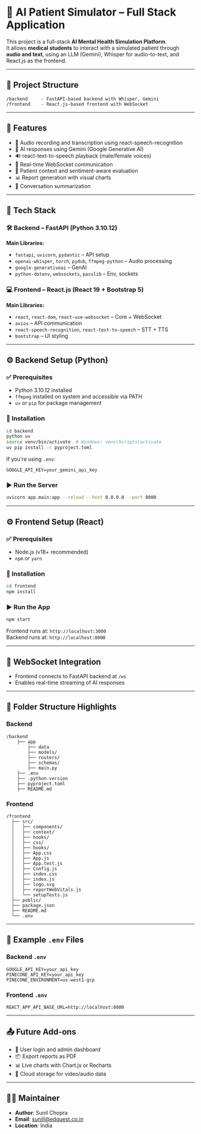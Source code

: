 # 🧠 AI Patient Simulator – Full Stack Application

This project is a full-stack **AI Mental Health Simulation Platform**.  
It allows **medical students** to interact with a simulated patient through **audio and text**, using an LLM (Gemini), Whisper for audio-to-text, and React.js as the frontend.

---

## 📁 Project Structure

```
/backend     - FastAPI-based backend with Whisper, Gemini
/frontend    - React.js-based frontend with WebSocket
```

---

## 🚀 Features

- 🎤 Audio recording and transcription using react-speech-recognition
- 🧠 AI responses using Gemini (Google Generative AI)
- 🔊 react-text-to-speech playback (male/female voices)
- 🔁 Real-time WebSocket communication
- 📄 Patient context and sentiment-aware evaluation
- 📊 Report generation with visual charts
- 📄 Conversation summarization

---

## 🧪 Tech Stack

### 🛠 Backend – FastAPI (Python 3.10.12)

**Main Libraries:**

- `fastapi`, `uvicorn`, `pydantic` – API setup
- `openai-whisper`, `torch`, `pydub`, `ffmpeg-python` – Audio processing
- `google-generativeai` – GenAI 
- `python-dotenv`, `websockets`, `passlib` – Env, sockets

### 💻 Frontend – React.js (React 19 + Bootstrap 5)

**Main Libraries:**

- `react`, `react-dom`, `react-use-websocket` – Core + WebSocket
- `axios` – API communication
- `react-speech-recognition`, `react-text-to-speech` – STT + TTS
- `bootstrap` – UI styling

---

## ⚙️ Backend Setup (Python)

### ✅ Prerequisites

- Python 3.10.12 installed
- `ffmpeg` installed on system and accessible via PATH
- `uv` or `pip` for package management

### 🔧 Installation

```bash
cd backend
python uv
source venv/bin/activate  # Windows: venv\Scripts\activate
uv pip install -r pyproject.toml
```

If you're using `.env`:

```
GOOGLE_API_KEY=your_gemini_api_key
```

### ▶️ Run the Server

```bash
uvicorn app.main:app --reload --host 0.0.0.0 --port 8000
```

---

## ⚙️ Frontend Setup (React)

### ✅ Prerequisites

- Node.js (v18+ recommended)
- `npm` or `yarn`

### 🔧 Installation

```bash
cd frontend
npm install
```

### ▶️ Run the App

```bash
npm start
```

Frontend runs at: `http://localhost:3000`  
Backend runs at: `http://localhost:8000`

---

## 🔄 WebSocket Integration

- Frontend connects to FastAPI backend at `/ws`
- Enables real-time streaming of AI responses

---

## 📁 Folder Structure Highlights

### Backend

```
/backend
    ├── app
        ├── data
        ├── models/
        ├── routers/
        ├── schemas/
        ├── main.py
    ├── .env
    ├── .python-version
    ├── pyproject.toml
    ├── README.md
```

### Frontend

```
/frontend
  ├── src/
  │   ├── components/
  │   ├── context/
  │   ├── hooks/
  │   ├── css/
  │   ├── hooks/
  │   ├── App.css
  │   ├── App.js
  │   ├── App.test.js
  │   ├── Config.js
  │   ├── index.css
  │   ├── index.js
  │   ├── logo.svg
  │   ├── reportWebVitals.js
  │   └── setupTests.js
  ├── public/
  ├── package.json
  ├── README.md
  └── .env
```

---

## 📄 Example `.env` Files

### Backend `.env`

```
GOOGLE_API_KEY=your_api_key
PINECONE_API_KEY=your_api_key
PINECONE_ENVIRONMENT=us-west1-gcp
```

### Frontend `.env`

```
REACT_APP_API_BASE_URL=http://localhost:8000
```

---

## 📤 Future Add-ons

- 🔐 User login and admin dashboard
- 📦 Export reports as PDF
- 📊 Live charts with Chart.js or Recharts
- 💾 Cloud storage for video/audio data

---

## 👨‍⚕️ Maintainer

- **Author**: Sunil Chopra  
- **Email**: sunill@edquest.co.in  
- **Location**: India

     
